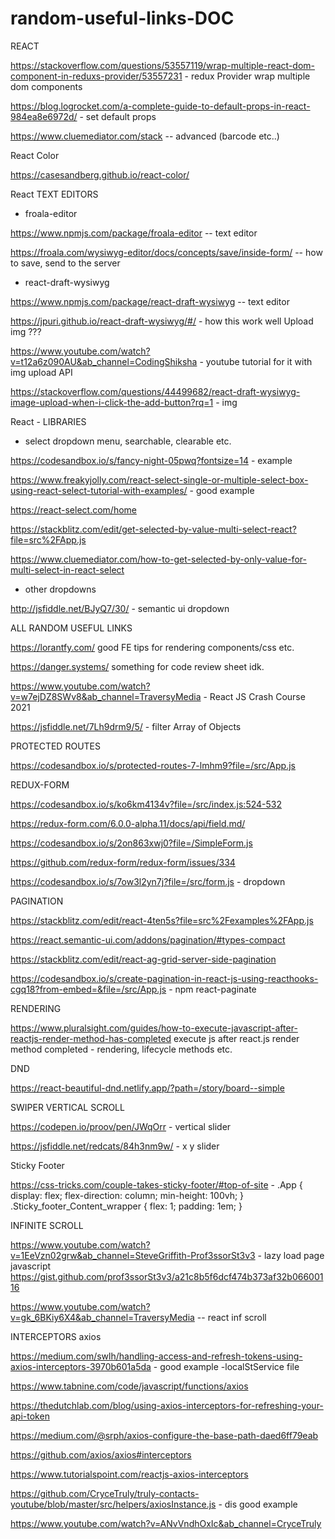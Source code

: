 # random-useful-links-DOC


REACT

https://stackoverflow.com/questions/53557119/wrap-multiple-react-dom-component-in-reduxs-provider/53557231 - redux Provider wrap multiple dom components

https://blog.logrocket.com/a-complete-guide-to-default-props-in-react-984ea8e6972d/ - set default props

https://www.cluemediator.com/stack  -- advanced (barcode etc..)

React Color

https://casesandberg.github.io/react-color/

React TEXT EDITORS

- froala-editor

https://www.npmjs.com/package/froala-editor -- text editor

https://froala.com/wysiwyg-editor/docs/concepts/save/inside-form/   -- how to save, send to the server 

- react-draft-wysiwyg

https://www.npmjs.com/package/react-draft-wysiwyg -- text editor

https://jpuri.github.io/react-draft-wysiwyg/#/ - how this work well Upload img ???

https://www.youtube.com/watch?v=t12a6z090AU&ab_channel=CodingShiksha - youtube tutorial for it with img upload API

https://stackoverflow.com/questions/44499682/react-draft-wysiwyg-image-upload-when-i-click-the-add-button?rq=1 - img



React - LIBRARIES

- select dropdown menu, searchable, clearable etc.

https://codesandbox.io/s/fancy-night-05pwq?fontsize=14  - example

https://www.freakyjolly.com/react-select-single-or-multiple-select-box-using-react-select-tutorial-with-examples/  - good example

https://react-select.com/home 

https://stackblitz.com/edit/get-selected-by-value-multi-select-react?file=src%2FApp.js

https://www.cluemediator.com/how-to-get-selected-by-only-value-for-multi-select-in-react-select

- other dropdowns

http://jsfiddle.net/BJyQ7/30/  - semantic ui dropdown




ALL RANDOM USEFUL LINKS

https://lorantfy.com/      good FE tips for rendering components/css etc. 

https://danger.systems/    something for code review sheet idk.

https://www.youtube.com/watch?v=w7ejDZ8SWv8&ab_channel=TraversyMedia   - React JS Crash Course 2021

https://jsfiddle.net/7Lh9drm9/5/ - filter Array of Objects



PROTECTED ROUTES

https://codesandbox.io/s/protected-routes-7-lmhm9?file=/src/App.js



REDUX-FORM

https://codesandbox.io/s/ko6km4134v?file=/src/index.js:524-532

https://redux-form.com/6.0.0-alpha.11/docs/api/field.md/

https://codesandbox.io/s/2on863xwj0?file=/SimpleForm.js

https://github.com/redux-form/redux-form/issues/334

https://codesandbox.io/s/7ow3l2yn7j?file=/src/form.js  - dropdown



PAGINATION

https://stackblitz.com/edit/react-4ten5s?file=src%2Fexamples%2FApp.js

https://react.semantic-ui.com/addons/pagination/#types-compact

https://stackblitz.com/edit/react-ag-grid-server-side-pagination

https://codesandbox.io/s/create-pagination-in-react-js-using-reacthooks-cgq18?from-embed=&file=/src/App.js - npm react-paginate



RENDERING

https://www.pluralsight.com/guides/how-to-execute-javascript-after-reactjs-render-method-has-completed      execute js after react.js render method completed - rendering, lifecycle methods etc.



DND

https://react-beautiful-dnd.netlify.app/?path=/story/board--simple


SWIPER VERTICAL SCROLL

https://codepen.io/proov/pen/JWqOrr - vertical slider

https://jsfiddle.net/redcats/84h3nm9w/ - x y slider



Sticky Footer

https://css-tricks.com/couple-takes-sticky-footer/#top-of-site  -   .App {
  display: flex;
  flex-direction: column;
  min-height: 100vh;
}
.Sticky_footer_Content_wrapper {
  flex: 1;
  padding: 1em;
}


INFINITE SCROLL

https://www.youtube.com/watch?v=1EeVzn02grw&ab_channel=SteveGriffith-Prof3ssorSt3v3 - lazy load page javascript
https://gist.github.com/prof3ssorSt3v3/a21c8b5f6dcf474b373af32b06600116

https://www.youtube.com/watch?v=gk_6BKiy6X4&ab_channel=TraversyMedia -- react inf scroll


INTERCEPTORS axios

https://medium.com/swlh/handling-access-and-refresh-tokens-using-axios-interceptors-3970b601a5da  -  good example -localStService file

https://www.tabnine.com/code/javascript/functions/axios

https://thedutchlab.com/blog/using-axios-interceptors-for-refreshing-your-api-token

https://medium.com/@srph/axios-configure-the-base-path-daed6ff79eab

https://github.com/axios/axios#interceptors

https://www.tutorialspoint.com/reactjs-axios-interceptors

https://github.com/CryceTruly/truly-contacts-youtube/blob/master/src/helpers/axiosInstance.js    - dis good example

https://www.youtube.com/watch?v=ANvVndhOxIc&ab_channel=CryceTruly
